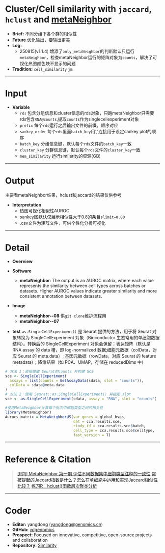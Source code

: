 # Cluster/Cell similarity with `jaccard`, `hclust` and [metaNeighbor](https://github.com/maggiecrow/MetaNeighbor)
- **Brief:** 不同分组下各个群的相似性
- **Fature** 优化输出，要输出更美
- **Log:**
  - 250815(v1.1.4) 增添了`only_metaNeighbor`的判断默认只运行`metaNeighbor`，检查metaNeighbor运行的矩阵对象为`counts`，解决了可视化热图颜色块不显示的问题
- **Tradition:** `cell_similarity` `jm`

---
# Input
- **Variable**
  - `rds` 包含分组信息和cluster信息的rds对象，只跑metaNeighbor只需要rds包含`RNA@counts`,提取`counts`作为singlecellexperiment对象
  - `prefix` 每个`rds`运行之后输出文件的前缀，顺序对应
  - `sankey_order` 每个`rds`里面`batch_key`用','连接用于设定sankey plot的顺序
  - `batch_key` 分组信息键，默认每个`rds`文件的`batch_key`一致
  - `cluster_key` 分群信息键，默认每个`rds`文件的`cluster_key`一致
  - `mem_similarity` 运行similarity的资源(GB)

---
# Output
主要看metaNeighbor结果，hclust和jaccard的结果仅供参考
- **Interpretation**
  - 热图可视化相似性AUROC
  - sankey图默认仅展示相似性大于0.8的条目`slimit=0.80`
  - .csv文件为矩阵文件，可供个性化分析可视化

---
# Detail
- **Overview**

- **Software**
  - **metaNeighbor**: The output is an AUROC matrix, where each value represents the similarity between cell types across batches or datasets. Higher AUROC values indicate greater similarity and more consistent annotation between datasets.

- **Image**
  - **metaNeighbor--08** 供`git clone`维护流程用
  - **metaNeighbor--07**

- **test**
`as.SingleCellExperiment()` 是 Seurat 提供的方法，用于将 Seurat 对象转换为 SingleCellExperiment 对象（Bioconductor 生态常用的单细胞数据结构）。转换后的 SingleCellExperiment 对象会保留：表达矩阵（默认是 RNA assay 的 data 槽，即 log-normalized 数据;细胞元数据（colData，对应 Seurat 的 meta.data）; 基因元数据（rowData，对应 Seurat 的 feature metadata）；降维结果（如 PCA、UMAP，存储在 reducedDims 中）
```R
# 方法 1：直接提取 Seurat的counts 并构建 SCE
sce <- SingleCellExperiment(
  assays = list(counts = GetAssayData(sdata, slot = "counts")),
  colData = sdata@meta.data
)
# 方法 2：使用 Seurat::as.SingleCellExperiment() 并指定 slot
sce <- as.SingleCellExperiment(sdata, assay = "RNA", slot = "counts")
```

```R
#使用MetaNeighbor计算每个批次中细胞类型之间的相关性
library(MetaNeighbor)
Aurocs_matrix = MetaNeighborUS(var_genes = global_hvgs, 
                               dat = cca.results.sce, 
                               study_id = cca.results.sce$batch, 
                               cell_type = cca.results.sce$celltype, 
                               fast_version = T)
```

---
# Reference & Citation
> [[R包] MetaNeighbor 第一期 评估不同数据集中细胞类型注释的一致性](https://mp.weixin.qq.com/s/cb9DWJm8zNc1J9wEUNTUVg)
> [常被提起的Jaccard指数是什么？怎么在单细胞中运用和实现Jaccard相似性比较？](https://mp.weixin.qq.com/s/-6iM2phNUh2Qo0wbN0Azpw)
> [练习R：hclust()函数层次聚类分析](https://mp.weixin.qq.com/s/-AvRPX7DG5fzyAVmv8wg7Q)


---
# Coder
- **Editor:** yangdong (yangdong@genomics.cn)
- **GitHub:** [ydgenomics](https://github.com/ydgenomics)
- **Prospect:** Focused on innovative, competitive, open-source projects and collaboration
- **Repository:** [Similarity](https://github.com/ydgenomics/WDL/tree/main/Similarity)